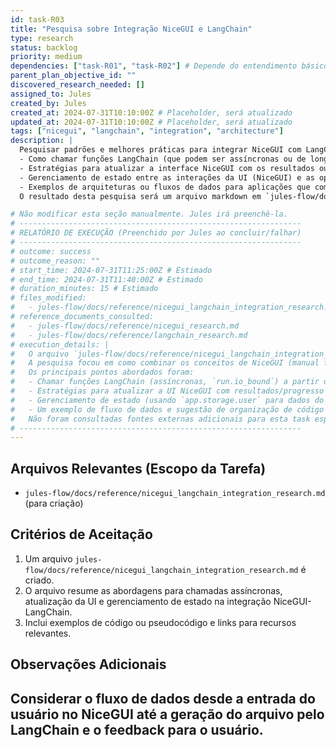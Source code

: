 ```yaml
---
id: task-R03
title: "Pesquisa sobre Integração NiceGUI e LangChain"
type: research
status: backlog
priority: medium
dependencies: ["task-R01", "task-R02"] # Depende do entendimento básico de cada um
parent_plan_objective_id: ""
discovered_research_needed: []
assigned_to: Jules
created_by: Jules
created_at: 2024-07-31T10:10:00Z # Placeholder, será atualizado
updated_at: 2024-07-31T10:10:00Z # Placeholder, será atualizado
tags: ["nicegui", "langchain", "integration", "architecture"]
description: |
  Pesquisar padrões e melhores práticas para integrar NiceGUI com LangChain, focando em:
  - Como chamar funções LangChain (que podem ser assíncronas ou de longa duração) a partir de manipuladores de eventos em NiceGUI sem bloquear a interface do usuário.
  - Estratégias para atualizar a interface NiceGUI com os resultados ou o progresso das operações LangChain.
  - Gerenciamento de estado entre as interações da UI (NiceGUI) e as operações de backend (LangChain).
  - Exemplos de arquiteturas ou fluxos de dados para aplicações que combinam uma UI reativa com um backend de LLM.
  O resultado desta pesquisa será um arquivo markdown em `jules-flow/docs/reference/nicegui_langchain_integration_research.md`.

# Não modificar esta seção manualmente. Jules irá preenchê-la.
# ---------------------------------------------------------------
# RELATÓRIO DE EXECUÇÃO (Preenchido por Jules ao concluir/falhar)
# ---------------------------------------------------------------
# outcome: success
# outcome_reason: ""
# start_time: 2024-07-31T11:25:00Z # Estimado
# end_time: 2024-07-31T11:40:00Z # Estimado
# duration_minutes: 15 # Estimado
# files_modified:
#   - jules-flow/docs/reference/nicegui_langchain_integration_research.md
# reference_documents_consulted:
#   - jules-flow/docs/reference/nicegui_research.md
#   - jules-flow/docs/reference/langchain_research.md
# execution_details: |
#   O arquivo `jules-flow/docs/reference/nicegui_langchain_integration_research.md` foi criado.
#   A pesquisa focou em como combinar os conceitos de NiceGUI (manual fornecido) e LangChain (pesquisa R02).
#   Os principais pontos abordados foram:
#   - Chamar funções LangChain (assíncronas, `run.io_bound`) a partir de handlers de eventos NiceGUI.
#   - Estratégias para atualizar a UI NiceGUI com resultados/progresso (feedback imediato, streaming, notificações).
#   - Gerenciamento de estado (usando `app.storage.user` para dados do wizard NiceGUI e passando-os para LangChain).
#   - Um exemplo de fluxo de dados e sugestão de organização de código para a aplicação foi delineado.
#   Não foram consultadas fontes externas adicionais para esta task específica, baseando-se nos materiais de R01 e R02.
# ---------------------------------------------------------------
---
```


## Arquivos Relevantes (Escopo da Tarefa)
* `jules-flow/docs/reference/nicegui_langchain_integration_research.md` (para criação)

## Critérios de Aceitação
1.  Um arquivo `jules-flow/docs/reference/nicegui_langchain_integration_research.md` é criado.
2.  O arquivo resume as abordagens para chamadas assíncronas, atualização da UI e gerenciamento de estado na integração NiceGUI-LangChain.
3.  Inclui exemplos de código ou pseudocódigo e links para recursos relevantes.

## Observações Adicionais
Considerar o fluxo de dados desde a entrada do usuário no NiceGUI até a geração do arquivo pelo LangChain e o feedback para o usuário.
---
